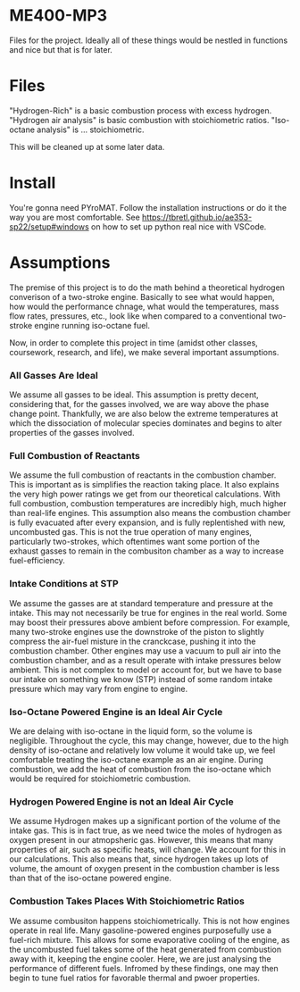 # ME400-MP3
Files for the project. Ideally all of these things would be nestled in functions and nice but that is for later.
# Files
"Hydrogen-Rich" is a basic combustion process with excess hydrogen.
"Hydrogen air analysis" is basic combustion with stoichiometric ratios.
"Iso-octane analysis" is ... stoichiometric.

This will be cleaned up at some later data.

# Install
You're gonna need PYroMAT. Follow the installation instructions or do it the way you are most comfortable.
See https://tbretl.github.io/ae353-sp22/setup#windows on how to set up python real nice with VSCode.

# Assumptions
The premise of this project is to do the math behind a theoretical hydrogen converison of a two-stroke engine. Basically to see what would happen, how would the performance chnage, what would the temperatures, mass flow rates, pressures, etc., look like when compared to a conventional two-stroke engine running iso-octane fuel.

Now, in order to complete this project in time (amidst other classes, coursework, research, and life), we make several important assumptions.

### All Gasses Are Ideal

We assume all gasses to be ideal. This assumption is pretty decent, considering that, for the gasses involved, we are way above the phase change point. Thankfully, we are also below the extreme temperatures at which the dissociation of molecular species dominates and begins to alter properties of the gasses involved.

### Full Combustion of Reactants

We assume the full combustion of reactants in the combustion chamber. This is important as is simplifies the reaction taking place. It also explains the very high power ratings we get from our theoretical calculations. With full combustion, combustion temperatures are incredibly high, much higher than real-life engines. This assumption also means the combustion chamber is fully evacuated after every expansion, and is fully replentished with new, uncombusted gas. This is not the true operation of many engines, particularly two-strokes, which oftentimes want some portion of the exhaust gasses to remain in the combusiton chamber as a way to increase fuel-efficiency.

### Intake Conditions at STP

We assume the gasses are at standard temperature and pressure at the intake. This may not necessarily be true for engines in the real world. Some may boost their pressures above ambient before compression. For example, many two-stroke engines use the downstroke of the piston to slightly compress the air-fuel misture in the cranckcase, pushing it into the combustion chamber. Other engines may use a vacuum to pull air into the combustion chamber, and as a result operate with intake pressures below ambient. This is not complex to model or account for, but we have to base our intake on something we know (STP) instead of some random intake pressure which may vary from engine to engine.

### Iso-Octane Powered Engine is an Ideal Air Cycle

We are delaing with iso-octane in the liquid form, so the volume is negligible. Throughout the cycle, this may change, however, due to the high density of iso-octane and relatively low volume it would take up, we feel comfortable treating the iso-octane example as an air engine. During combustion, we add the heat of combustion from the iso-octane which would be required for stoichiometric combustion.

### Hydrogen Powered Engine is not an Ideal Air Cycle

We assume Hydrogen makes up a significant portion of the volume of the intake gas. This is in fact true, as we need twice the moles of hydrogen as oxygen present in our atmopsheric gas. However, this means that many properties of air, such as specific heats, will change. We account for this in our calculations. This also means that, since hydrogen takes up lots of volume, the amount of oxygen present in the combustion chamber is less than that of the iso-octane powered engine.

### Combustion Takes Places With Stoichiometric Ratios

We assume combusiton happens stoichiometrically. This is not how engines operate in real life. Many gasoline-powered engines purposefully use a fuel-rich mixture. This allows for some evaporative cooling of the engine, as the uncombusted fuel takes some of the heat generated from combustion away with it, keeping the engine cooler. Here, we are just analysing the performance of different fuels. Infromed by these findings, one may then begin to tune fuel ratios for favorable thermal and pwoer properties.